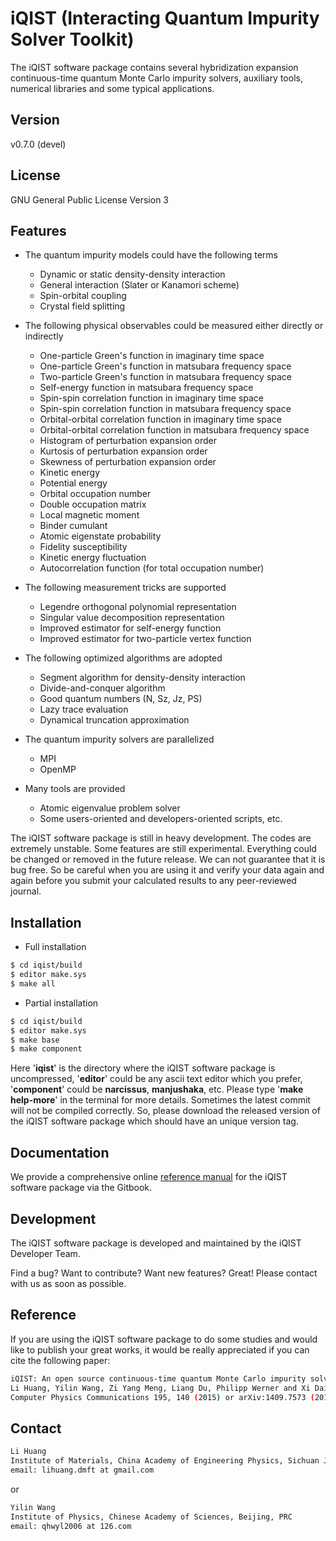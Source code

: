 # iQIST (Interacting Quantum Impurity Solver Toolkit)

The iQIST software package contains several hybridization expansion continuous-time quantum Monte Carlo impurity solvers, auxiliary tools, numerical libraries and some typical applications.

## Version

v0.7.0 (devel)

## License

GNU General Public License Version 3

## Features

* The quantum impurity models could have the following terms
    * Dynamic or static density-density interaction
    * General interaction (Slater or Kanamori scheme)
    * Spin-orbital coupling
    * Crystal field splitting

* The following physical observables could be measured either directly or indirectly
    * One-particle Green's function in imaginary time space
    * One-particle Green's function in matsubara frequency space
    * Two-particle Green's function in matsubara frequency space
    * Self-energy function in matsubara frequency space
    * Spin-spin correlation function in imaginary time space
    * Spin-spin correlation function in matsubara frequency space
    * Orbital-orbital correlation function in imaginary time space
    * Orbital-orbital correlation function in matsubara frequency space
    * Histogram of perturbation expansion order
    * Kurtosis of perturbation expansion order
    * Skewness of perturbation expansion order
    * Kinetic energy
    * Potential energy
    * Orbital occupation number
    * Double occupation matrix
    * Local magnetic moment
    * Binder cumulant
    * Atomic eigenstate probability
    * Fidelity susceptibility
    * Kinetic energy fluctuation
    * Autocorrelation function (for total occupation number)

* The following measurement tricks are supported
    * Legendre orthogonal polynomial representation
    * Singular value decomposition representation
    * Improved estimator for self-energy function
    * Improved estimator for two-particle vertex function

* The following optimized algorithms are adopted
    * Segment algorithm for density-density interaction
    * Divide-and-conquer algorithm
    * Good quantum numbers (N, Sz, Jz, PS)
    * Lazy trace evaluation
    * Dynamical truncation approximation

* The quantum impurity solvers are parallelized
    * MPI
    * OpenMP

* Many tools are provided
    * Atomic eigenvalue problem solver
    * Some users-oriented and developers-oriented scripts, etc.

The iQIST software package is still in heavy development. The codes are extremely unstable. Some features are still experimental. Everything could be changed or removed in the future release. We can not guarantee that it is bug free. So be careful when you are using it and verify your data again and again before you submit your calculated results to any peer-reviewed journal.

## Installation

* Full installation

```sh
$ cd iqist/build
$ editor make.sys
$ make all
```

* Partial installation

```sh
$ cd iqist/build
$ editor make.sys
$ make base
$ make component
```

Here '**iqist**' is the directory where the iQIST software package is uncompressed, '**editor**' could be any ascii text editor which you prefer, '**component**' could be **narcissus**, **manjushaka**, etc. Please type '**make help-more**' in the terminal for more details. Sometimes the latest commit will not be compiled correctly. So, please download the released version of the iQIST software package which should have an unique version tag.

## Documentation

We provide a comprehensive online [reference manual](https://www.gitbook.com/book/huangli712/iqist/) for the iQIST software package via the Gitbook.

## Development

The iQIST software package is developed and maintained by the iQIST Developer Team.

Find a bug? Want to contribute? Want new features? Great! Please contact with us as soon as possible.

## Reference

If you are using the iQIST software package to do some studies and would like to publish your great works, it would be really appreciated if you can cite the following paper:

```sh
iQIST: An open source continuous-time quantum Monte Carlo impurity solver toolkit
Li Huang, Yilin Wang, Zi Yang Meng, Liang Du, Philipp Werner and Xi Dai
Computer Physics Communications 195, 140 (2015) or arXiv:1409.7573 (2014)
```

## Contact

```sh
Li Huang
Institute of Materials, China Academy of Engineering Physics, Sichuan Jiangyou, PRC
email: lihuang.dmft at gmail.com
```

or

```sh
Yilin Wang
Institute of Physics, Chinese Academy of Sciences, Beijing, PRC
email: qhwyl2006 at 126.com
```
